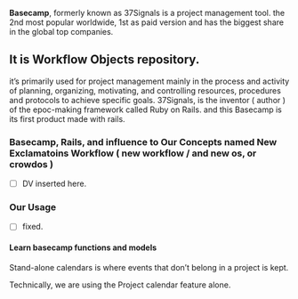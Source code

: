 **Basecamp**, formerly known as 37Signals is a project management tool. the 2nd most popular worldwide, 1st as paid version and has the biggest share in the global top companies.

## It is Workflow Objects repository. 
it’s primarily used for project management mainly in the process and activity of planning, organizing, motivating, and controlling resources, procedures and protocols to achieve specific goals.
37Signals, is the inventor ( author ) of the epoc-making  framework called Ruby on Rails. and this Basecamp is its first product made with rails. 

### Basecamp, Rails, and influence to Our Concepts named New Exclamatoins Workflow ( new workflow / and new os, or crowdos )
- [ ] DV inserted here. 

### Our Usage
- [ ] fixed. 


#### Learn basecamp functions and models 
Stand-alone calendars is where events that don’t belong in a project is kept.

Technically, we are using the Project calendar feature alone.



